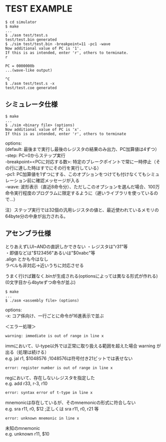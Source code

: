 # TEST EXAMPLE

    $ cd simulator
    $ make
    ...
    $ ./asm test/test.s
    test/test.bin generated
    $ ./sim test/test.bin -breakpoint=11 -pc1 -wave
    Now additional value of PC is '1'.
    If this is as intended, enter 'r', others to terminate.
    r

    PC = 0000000b
    ...(wave-like output)

    ^C
    $ ./asm test/test.s -x
    test/test.coe generated

## シミュレータ仕様

    $ make
    ...
    $ ./sim <binary file> (options)
    Now additional value of PC is 'x'.
    If this is as intended, enter 'r', others to terminate


options:  
(default: 最後まで実行し最後のレジスタの結果のみ出力、PC加算値は4ずつ）  
-step: PC=0からステップ実行  
-breakpoint=<PCに対応する数>: 特定のブレークポイントで常に一時停止（その行に達した時はすでにその行を実行している）  
-pc1: PC加算値を1ずつにする、このオプションをつけても付けなくてもシミュレーション前に確認メッセージが入る  
-wave: 波形表示（直近8命令分）、ただしこのオプションを選んだ場合、100万命令実行程度のプログラムに限定するように（遅いライブラリを使っているので…）  

注）ステップ実行では32個の汎用レジスタの値と、最近使われているメモリの64byte分の中身が出力される。

## アセンブラ仕様

とりあえずLUI~ANDの直訳しかできない
・レジスタは"r31"等  
・即値などは"$123456"あるいは"$0xabc"等  
.align とかも今はなし  
ラベルも非対応→近いうちに対応させる  

うまく行けば難なく.binが生成される(optionsによっては異なる形式が作れる)  
(0文字目から4byteずつ命令が並ぶ)

    $ make
    ...
    $ ./asm <assembly file> (options)

options:  
-x: コア係向け、一行ごとに命令が16進表示で並ぶ

＜エラー処理＞

    warning: immediate is out of range in line x

immにおいて、U-type以外では正常に取り扱える範囲を超えた場合 warning が出る（処理は続ける）  
e.g. jal r1, $1048576  ;1048576は符号付き21ビットでは表せない

    error: register number is out of range in line x

regにおいて、存在しないレジスタを指定した  
e.g. add r33, r-3, r10

    error: syntax error of t-type in line x

mnemonicは存在しているが、そのmnemonicの形式に符合しない  
e.g. sra r11, r0, $12  ;正しくは sra r11, r0, r21 等

    error: unknown mnemonic in line x

未知のmnemonic  
e.g. unknown r11, $10

